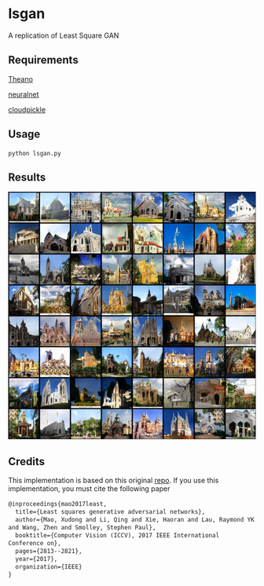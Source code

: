 # lsgan
A replication of Least Square GAN

## Requirements

[Theano](http://deeplearning.net/software/theano/)

[neuralnet](https://github.com/justanhduc/neuralnet)

[cloudpickle](https://github.com/cloudpipe/cloudpickle/blob/master/cloudpickle)

## Usage

```
python lsgan.py
```

## Results

![LSUN church outdoor @iter 117k](https://github.com/justanhduc/lsgan/blob/master/samples/examples.png)

## Credits

This implementation is based on this original [repo](https://github.com/xudonmao/improved_LSGAN). If you use this implementation, you must cite the following paper

```
@inproceedings{mao2017least,
  title={Least squares generative adversarial networks},
  author={Mao, Xudong and Li, Qing and Xie, Haoran and Lau, Raymond YK and Wang, Zhen and Smolley, Stephen Paul},
  booktitle={Computer Vision (ICCV), 2017 IEEE International Conference on},
  pages={2813--2821},
  year={2017},
  organization={IEEE}
}
```
